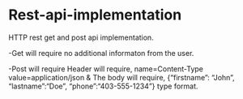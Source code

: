 # Rest-api-implementation
HTTP rest get and post api implementation. 

-Get will require no additional informaton from the user. 

-Post will require 
Header will require, name=Content-Type	value=application/json & The body will require, {“firstname”: “John”, “lastname”:“Doe”, “phone”:“403-555-1234”} type format. 
